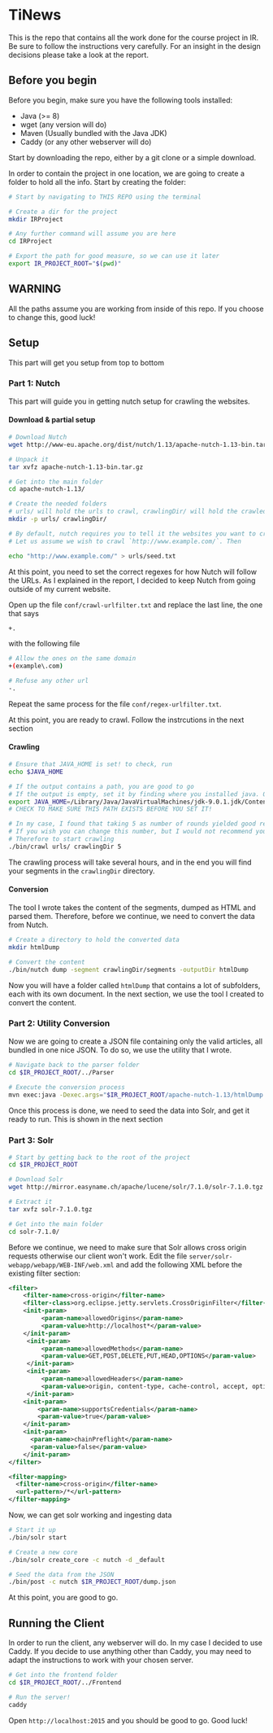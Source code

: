 # TiNews

This is the repo that contains all the work done for the course project in IR. Be sure to follow the instructions very carefully. For an insight in the design decisions please take a look at the report.

## Before you begin
Before you begin, make sure you have the following tools installed:

 * Java (>= 8)
 * wget (any version will do)
 * Maven (Usually bundled with the Java JDK)
 * Caddy (or any other webserver will do)

Start by downloading the repo, either by a git clone or a simple download.

In order to contain the project in one location, we are going to create a folder to hold all the info. Start by creating the folder:

```bash
# Start by navigating to THIS REPO using the terminal 

# Create a dir for the project
mkdir IRProject

# Any further command will assume you are here
cd IRProject 

# Export the path for good measure, so we can use it later
export IR_PROJECT_ROOT="$(pwd)"
```

## WARNING
All the paths assume you are working from inside of this repo. If you choose to change this, good luck!

## Setup
This part will get you setup from top to bottom 
### Part 1: Nutch
This part will guide you in getting nutch setup for crawling the websites. 

#### Download & partial setup
 	
```bash
# Download Nutch
wget http://www-eu.apache.org/dist/nutch/1.13/apache-nutch-1.13-bin.tar.gz

# Unpack it
tar xvfz apache-nutch-1.13-bin.tar.gz

# Get into the main folder
cd apache-nutch-1.13/

# Create the needed folders
# urls/ will hold the urls to crawl, crawlingDir/ will hold the crawled data
mkdir -p urls/ crawlingDir/ 	

# By default, nutch requires you to tell it the websites you want to crawl. 
# Let us assume we wish to crawl `http://www.example.com/`. Then

echo "http://www.example.com/" > urls/seed.txt 
```
At this point, you need to set the correct regexes for how Nutch will follow the URLs. As I explained in the report, I decided to keep Nutch from going outside of my current website.

Open up the file `conf/crawl-urlfilter.txt` and replace the last line, the one that says

```bash
+.
```

with the following file

```bash
# Allow the ones on the same domain
+(example\.com)

# Refuse any other url
-.
```

Repeat the same process for the file `conf/regex-urlfilter.txt`.

At this point, you are ready to crawl. Follow the instrcutions in the next section

#### Crawling

```bash
# Ensure that JAVA_HOME is set! to check, run
echo $JAVA_HOME

# If the output contains a path, you are good to go
# If the output is empty, set it by finding where you installed java. On my case, it was at
export JAVA_HOME=/Library/Java/JavaVirtualMachines/jdk-9.0.1.jdk/Contents/Home
# CHECK TO MAKE SURE THIS PATH EXISTS BEFORE YOU SET IT!

# In my case, I found that taking 5 as number of rounds yielded good results. 
# If you wish you can change this number, but I would not recommend you go under this value.
# Therefore to start crawling
./bin/crawl urls/ crawlingDir 5
```
The crawling process will take several hours, and in the end you will find your segments in the `crawlingDir` directory. 


#### Conversion
The tool I wrote takes the content of the segments, dumped as HTML and parsed them. Therefore, before we continue, we need to convert the data from Nutch. 

```bash
# Create a directory to hold the converted data
mkdir htmlDump

# Convert the content
./bin/nutch dump -segment crawlingDir/segments -outputDir htmlDump
```

Now you will have a folder called `htmlDump` that contains a lot of subfolders, each with its own document. In the next section, we use the tool I created to convert the content.

### Part 2: Utility Conversion
Now we are going to create a JSON file containing only the valid articles, all bundled in one nice JSON. To do so, we use the utility that I wrote.

```bash
# Navigate back to the parser folder
cd $IR_PROJECT_ROOT/../Parser
 
# Execute the conversion process
mvn exec:java -Dexec.args="$IR_PROJECT_ROOT/apache-nutch-1.13/htmlDump $IR_PROJECT_ROOT/dump.json"
```

Once this process is done, we need to seed the data into Solr, and get it ready to run. This is shown in the next section

### Part 3: Solr
```bash
# Start by getting back to the root of the project
cd $IR_PROJECT_ROOT

# Download Solr
wget http://mirror.easyname.ch/apache/lucene/solr/7.1.0/solr-7.1.0.tgz

# Extract it
tar xvfz solr-7.1.0.tgz

# Get into the main folder
cd solr-7.1.0/
```

Before we continue, we need to make sure that Solr allows cross origin requests otherwise our client won't work. Edit the file `server/solr-webapp/webapp/WEB-INF/web.xml` and add the following XML before the existing filter section:

```xml
<filter>
    <filter-name>cross-origin</filter-name>
    <filter-class>org.eclipse.jetty.servlets.CrossOriginFilter</filter-class>
    <init-param>
         <param-name>allowedOrigins</param-name>
         <param-value>http://localhost*</param-value>
    </init-param>
     <init-param>
         <param-name>allowedMethods</param-name>
         <param-value>GET,POST,DELETE,PUT,HEAD,OPTIONS</param-value>
     </init-param>
     <init-param>
         <param-name>allowedHeaders</param-name>
         <param-value>origin, content-type, cache-control, accept, options, authorization, x-requested-with</param-value>
     </init-param>
    <init-param>
        <param-name>supportsCredentials</param-name>
        <param-value>true</param-value>
    </init-param>
    <init-param>
      <param-name>chainPreflight</param-name>
      <param-value>false</param-value>
    </init-param>
</filter>

<filter-mapping>
  <filter-name>cross-origin</filter-name>
  <url-pattern>/*</url-pattern>
</filter-mapping>
```

Now, we can get solr working and ingesting data

```bash
# Start it up
./bin/solr start

# Create a new core
./bin/solr create_core -c nutch -d _default

# Seed the data from the JSON
./bin/post -c nutch $IR_PROJECT_ROOT/dump.json
```

At this point, you are good to go.

## Running the Client
In order to run the client, any webserver will do. In my case I decided to use Caddy. If you decide to use anything other than Caddy, you may need to adapt the instructions to work with your chosen server. 

```bash
# Get into the frontend folder
cd $IR_PROJECT_ROOT/../Frontend

# Run the server!
caddy
```

Open `http://localhost:2015` and you should be good to go. Good luck!


